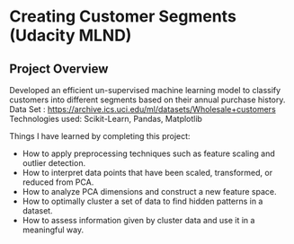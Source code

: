 # Creating Customer Segments (Udacity MLND)

## Project Overview
Developed an efficient un-supervised machine learning model to classify customers into different segments based on their annual purchase history.
Data Set : https://archive.ics.uci.edu/ml/datasets/Wholesale+customers
Technologies used: Scikit-Learn, Pandas, Matplotlib

Things I have learned by completing this project:
- How to apply preprocessing techniques such as feature scaling and outlier detection.
- How to interpret data points that have been scaled, transformed, or reduced from PCA.
- How to analyze PCA dimensions and construct a new feature space.
- How to optimally cluster a set of data to find hidden patterns in a dataset.
- How to assess information given by cluster data and use it in a meaningful way.